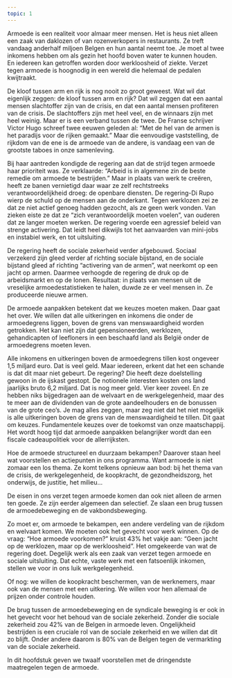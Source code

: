 ```yaml
---
topic: 1
---
```

Armoede is een realiteit voor almaar meer mensen. Het is heus niet alleen een zaak van daklozen of van rozenverkopers in restaurants. Ze treft vandaag anderhalf miljoen Belgen en hun aantal neemt toe. Je moet al twee inkomens hebben om als gezin het hoofd boven water te kunnen houden. En iedereen kan getroffen worden door werkloosheid of ziekte. Verzet tegen armoede is hoognodig in een wereld die helemaal de pedalen kwijtraakt.


De kloof tussen arm en rijk is nog nooit zo groot geweest. Wat wil dat eigenlijk zeggen: de kloof tussen arm en rijk? Dat wil zeggen dat een aantal mensen slachtoffer zijn van de crisis, en dat een aantal mensen profiteren van de crisis. De slachtoffers zijn met heel veel, en de winnaars zijn met heel weinig. Maar er is een verband tussen de twee. De Franse schrijver Victor Hugo schreef twee eeuwen geleden al: “Met de hel van de armen is het paradijs voor de rijken gemaakt.” Maar die eenvoudige vaststelling, de rijkdom van de ene is de armoede van de andere, is vandaag een van de grootste taboes in onze samenleving.
 

Bij haar aantreden kondigde de regering aan dat de strijd tegen armoede haar prioriteit was. Ze verklaarde: “Arbeid is in algemene zin de beste remedie om armoede te bestrijden.” Maar in plaats van werk te creëren, heeft ze banen vernietigd daar waar ze zelf rechtstreeks verantwoordelijkheid droeg: de openbare diensten.
De regering-Di Rupo wierp de schuld op de mensen aan de onderkant. Tegen werklozen zei ze dat ze niet actief genoeg hadden gezocht, als ze geen werk vonden. Van zieken eiste ze dat ze “zich verantwoordelijk moeten voelen”, van ouderen dat ze langer moeten werken. De regering voerde een agressief beleid van strenge activering. Dat leidt heel dikwijls tot het aanvaarden van mini-jobs en instabiel werk, en tot uitsluiting.

De regering heeft de sociale zekerheid verder afgebouwd. Sociaal verzekerd zijn gleed verder af richting sociale bijstand, en de sociale bijstand gleed af richting “activering van de armen”, wat neerkomt op een jacht op armen. Daarmee verhoogde de regering de druk op de arbeidsmarkt en op de lonen. Resultaat: in plaats van mensen uit de vreselijke armoedestatistieken te halen, duwde ze er veel mensen in. Ze produceerde nieuwe armen.
 

De armoede aanpakken betekent dat we keuzes moeten maken. Daar gaat het over. We willen dat alle uitkeringen en inkomens die onder de armoedegrens liggen, boven de grens van menswaardigheid worden getrokken. Het kan niet zijn dat gepensioneerden, werklozen, gehandicapten of leefloners in een beschaafd land als België onder de armoedegrens moeten leven.
 

Alle inkomens en uitkeringen boven de armoedegrens tillen kost ongeveer 1,5 miljard euro. Dat is veel geld. Maar iedereen, erkent dat het een schande is dat dit maar niet gebeurt. De regering? Die heeft deze doelstelling gewoon in de ijskast gestopt. De notionele interesten kosten ons land jaarlijks bruto 6,2 miljard. Dat is nog meer geld. Vier keer zoveel. En ze hebben niks bijgedragen aan de welvaart en de werkgelegenheid, maar des te meer aan de dividenden van de grote aandeelhouders en de bonussen van de grote ceo’s. Je mag alles zeggen, maar zeg niet dat het niet mogelijk is alle uitkeringen boven de grens van de menswaardigheid te tillen. Dit gaat om keuzes. Fundamentele keuzes over de toekomst van onze maatschappij. Het wordt hoog tijd dat armoede aanpakken belangrijker wordt dan een fiscale cadeaupolitiek voor de allerrijksten.

Hoe de armoede structureel en duurzaam bekampen? Daarover staan heel wat voorstellen en actiepunten in ons programma. Want armoede is niet zomaar een los thema. Ze komt telkens opnieuw aan bod: bij het thema van de crisis, de werkgelegenheid, de koopkracht, de gezondheidszorg, het onderwijs, de justitie, het milieu…

De eisen in ons verzet tegen armoede komen dan ook niet alleen de armen ten goede. Ze zijn eerder algemeen dan selectief. Ze slaan een brug tussen de armoedebeweging en de vakbondsbeweging.


Zo moet er, om armoede te bekampen, een andere verdeling van de rijkdom en welvaart komen.
We moeten ook het gevecht voor werk winnen. Op de vraag: “Hoe armoede voorkomen?” kruist 43% het vakje aan: “Geen jacht op de werklozen, maar op de werkloosheid”. Het omgekeerde van wat de regering doet. Degelijk werk als een zaak van verzet tegen armoede en sociale uitsluiting. Dat echte, vaste werk met een fatsoenlijk inkomen, stellen we voor in ons luik werkgelegenheid.

Of nog: we willen de koopkracht beschermen, van de werknemers, maar ook van de mensen met een uitkering. We willen voor hen allemaal de prijzen onder controle houden.

De brug tussen de armoedebeweging en de syndicale beweging is er ook in het gevecht voor het behoud van de sociale zekerheid. Zonder die sociale zekerheid zou 42% van de Belgen in armoede leven. Ongelijkheid bestrijden is een cruciale rol van de sociale zekerheid en we willen dat dit zo blijft. Onder andere daarom is 80% van de Belgen tegen de vermarkting van de sociale zekerheid.


In dit hoofdstuk geven we twaalf voorstellen met de dringendste maatregelen tegen de armoede.
